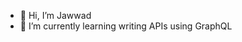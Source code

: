 - 👋 Hi, I’m Jawwad
- 🌱 I’m currently learning writing APIs using GraphQL

<!---
jawwadalam-cart/jawwadalam-cart is a ✨ special ✨ repository because its `README.md` (this file) appears on your GitHub profile.
You can click the Preview link to take a look at your changes.
--->
